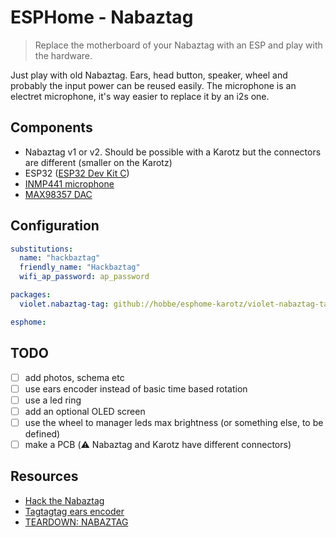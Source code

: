 # ESPHome - Nabaztag

> Replace the motherboard of your Nabaztag with an ESP and play with the hardware.

Just play with old Nabaztag. Ears, head button, speaker, wheel and probably the input power can be reused easily.
The microphone is an electret microphone, it's way easier to replace it by an i2s one.

## Components

- Nabaztag v1 or v2. Should be possible with a Karotz but the connectors are different (smaller on the Karotz)
- ESP32 ([ESP32 Dev Kit C](https://www.amazon.fr/gp/product/B074RG86SR?&_encoding=UTF8&tag=bemble-21&linkCode=ur2&linkId=e3e6b2688822db2bd779a096dffda58b&camp=1642&creative=6746))
- [INMP441 microphone](https://www.amazon.fr/dp/B07YXF6ZV2?&_encoding=UTF8&tag=bemble-21&linkCode=ur2&linkId=980b291099807d8eb12a9ffb818c0274&camp=1642&creative=6746)
- [MAX98357 DAC](https://www.amazon.fr/dp/B08BCHHZPN?&_encoding=UTF8&tag=bemble-21&linkCode=ur2&linkId=65fe38accd229f9937d377b7f792373c&camp=1642&creative=6746)

## Configuration

```yaml
substitutions:
  name: "hackbaztag"
  friendly_name: "Hackbaztag"
  wifi_ap_password: ap_password

packages:
  violet.nabaztag-tag: github://hobbe/esphome-karotz/violet-nabaztag-tag.yaml@karotz

esphome:
```

## TODO

- [ ] add photos, schema etc
- [ ] use ears encoder instead of basic time based rotation
- [ ] use a led ring
- [ ] add an optional OLED screen
- [ ] use the wheel to manager leds max brightness (or something else, to be defined)
- [ ] make a PCB (⚠️ Nabaztag and Karotz have different connectors)

## Resources

- [Hack the Nabaztag](https://www.instructables.com/Hack-the-Nabaztag/)
- [Tagtagtag ears encoder](https://github.com/pguyot/tagtagtag-ears)
- [TEARDOWN: NABAZTAG](https://hackaday.com/2020/05/26/teardown-nabaztag/)